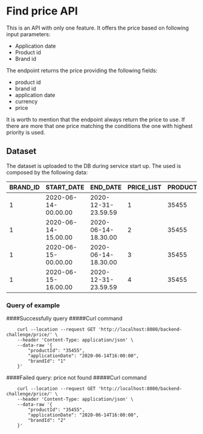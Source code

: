 # Find price API

This is an API with only one feature. It offers the price based on following input parameters:

* Application date
* Product id
* Brand id

The endpoint returns the price providing the following fields:

* product id
* brand id
* application date
* currency
* price

It is worth to mention that the endpoint always return the price to use.
If there are more that one price matching the conditions the one with highest priority is used.



## Dataset
The dataset is uploaded to the DB during service start up. 
The used is composed by the following data:

| BRAND_ID | START_DATE          | END_DATE            | PRICE_LIST  | PRODUCT_ID  | PRIORITY   | PRICE      | CURRENCY   |
| -------- | ------------------- |-------------------- | ----------- | ----------- |----------- |----------- |----------- |
| 1        | 2020-06-14-00.00.00 | 2020-12-31-23.59.59 | 1           | 35455       | 0          | 35.50      |EUR         |
| 1        | 2020-06-14-15.00.00 | 2020-06-14-18.30.00 | 2           | 35455       | 1          | 25.45      |EUR         |
| 1        | 2020-06-15-00.00.00 | 2020-06-14-18.30.00 | 3           | 35455       | 1          | 30.50      |EUR         |
| 1        | 2020-06-15-16.00.00 | 2020-12-31-23.59.59 | 4           | 35455       | 1          | 38.95      |EUR         |


### Query of example

####Successfully query
#####Curl command

        curl --location --request GET 'http://localhost:8080/backend-challenge/price/' \
        --header 'Content-Type: application/json' \
        --data-raw '{
            "productId": "35455",
            "applicationDate": "2020-06-14T16:00:00",
            "brandId": "1"
        }'

####Failed query: price not found
#####Curl command

        curl --location --request GET 'http://localhost:8080/backend-challenge/price/' \
        --header 'Content-Type: application/json' \
        --data-raw '{
            "productId": "35455",
            "applicationDate": "2020-06-14T16:00:00",
            "brandId": "2"
        }'